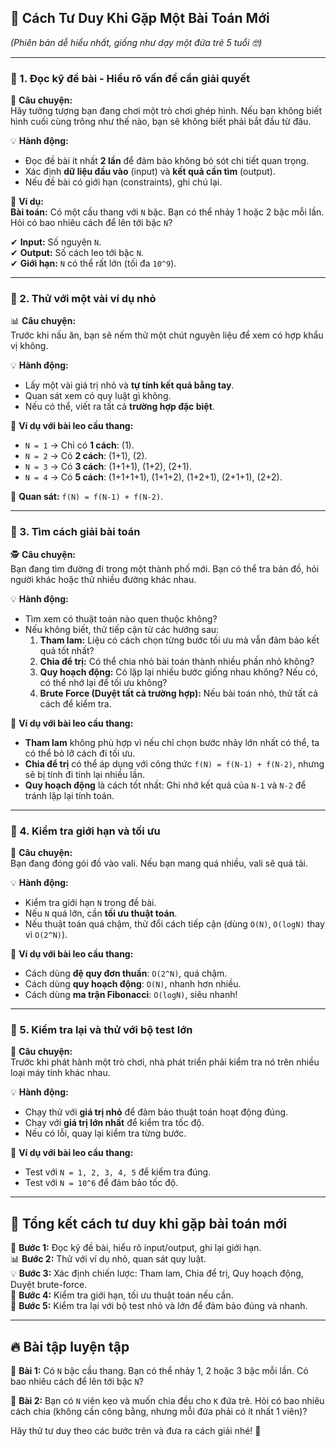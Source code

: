 ## **🚀 Cách Tư Duy Khi Gặp Một Bài Toán Mới**  
*(Phiên bản dễ hiểu nhất, giống như dạy một đứa trẻ 5 tuổi 🤓)*  

---  

### **📌 1. Đọc kỹ đề bài - Hiểu rõ vấn đề cần giải quyết**  
📜 **Câu chuyện:**  
Hãy tưởng tượng bạn đang chơi một trò chơi ghép hình. Nếu bạn không biết hình cuối cùng trông như thế nào, bạn sẽ không biết phải bắt đầu từ đâu.  

💡 **Hành động:**  
- Đọc đề bài ít nhất **2 lần** để đảm bảo không bỏ sót chi tiết quan trọng.  
- Xác định **dữ liệu đầu vào** (input) và **kết quả cần tìm** (output).  
- Nếu đề bài có giới hạn (constraints), ghi chú lại.  

📝 **Ví dụ:**  
**Bài toán:** Có một cầu thang với `N` bậc. Bạn có thể nhảy 1 hoặc 2 bậc mỗi lần. Hỏi có bao nhiêu cách để lên tới bậc `N`?  

✔ **Input:** Số nguyên `N`.  
✔ **Output:** Số cách leo tới bậc `N`.  
✔ **Giới hạn:** `N` có thể rất lớn (tối đa `10^9`).  

---

### **📌 2. Thử với một vài ví dụ nhỏ**  
📊 **Câu chuyện:**  
Trước khi nấu ăn, bạn sẽ nếm thử một chút nguyên liệu để xem có hợp khẩu vị không.  

💡 **Hành động:**  
- Lấy một vài giá trị nhỏ và **tự tính kết quả bằng tay**.  
- Quan sát xem có quy luật gì không.  
- Nếu có thể, viết ra tất cả **trường hợp đặc biệt**.  

📝 **Ví dụ với bài leo cầu thang:**  
- `N = 1` → Chỉ có **1 cách**: (1).  
- `N = 2` → Có **2 cách**: (1+1), (2).  
- `N = 3` → Có **3 cách**: (1+1+1), (1+2), (2+1).  
- `N = 4` → Có **5 cách**: (1+1+1+1), (1+1+2), (1+2+1), (2+1+1), (2+2).  

🎯 **Quan sát:** `f(N) = f(N-1) + f(N-2)`.  

---

### **📌 3. Tìm cách giải bài toán**  
🕵️ **Câu chuyện:**  
Bạn đang tìm đường đi trong một thành phố mới. Bạn có thể tra bản đồ, hỏi người khác hoặc thử nhiều đường khác nhau.  

💡 **Hành động:**  
- Tìm xem có thuật toán nào quen thuộc không?  
- Nếu không biết, thử tiếp cận từ các hướng sau:  
  1. **Tham lam:** Liệu có cách chọn từng bước tối ưu mà vẫn đảm bảo kết quả tốt nhất?  
  2. **Chia để trị:** Có thể chia nhỏ bài toán thành nhiều phần nhỏ không?  
  3. **Quy hoạch động:** Có lặp lại nhiều bước giống nhau không? Nếu có, có thể nhớ lại để tối ưu không?  
  4. **Brute Force (Duyệt tất cả trường hợp):** Nếu bài toán nhỏ, thử tất cả cách để kiểm tra.  

📝 **Ví dụ với bài leo cầu thang:**  
- **Tham lam** không phù hợp vì nếu chỉ chọn bước nhảy lớn nhất có thể, ta có thể bỏ lỡ cách đi tối ưu.  
- **Chia để trị** có thể áp dụng với công thức `f(N) = f(N-1) + f(N-2)`, nhưng sẽ bị tính đi tính lại nhiều lần.  
- **Quy hoạch động** là cách tốt nhất: Ghi nhớ kết quả của `N-1` và `N-2` để tránh lặp lại tính toán.  

---

### **📌 4. Kiểm tra giới hạn và tối ưu**  
🚀 **Câu chuyện:**  
Bạn đang đóng gói đồ vào vali. Nếu bạn mang quá nhiều, vali sẽ quá tải.  

💡 **Hành động:**  
- Kiểm tra giới hạn `N` trong đề bài.  
- Nếu `N` quá lớn, cần **tối ưu thuật toán**.  
- Nếu thuật toán quá chậm, thử đổi cách tiếp cận (dùng `O(N)`, `O(logN)` thay vì `O(2^N)`).  

📝 **Ví dụ với bài leo cầu thang:**  
- Cách dùng **đệ quy đơn thuần**: `O(2^N)`, quá chậm.  
- Cách dùng **quy hoạch động**: `O(N)`, nhanh hơn nhiều.  
- Cách dùng **ma trận Fibonacci**: `O(logN)`, siêu nhanh!  

---

### **📌 5. Kiểm tra lại và thử với bộ test lớn**  
🧪 **Câu chuyện:**  
Trước khi phát hành một trò chơi, nhà phát triển phải kiểm tra nó trên nhiều loại máy tính khác nhau.  

💡 **Hành động:**  
- Chạy thử với **giá trị nhỏ** để đảm bảo thuật toán hoạt động đúng.  
- Chạy với **giá trị lớn nhất** để kiểm tra tốc độ.  
- Nếu có lỗi, quay lại kiểm tra từng bước.  

📝 **Ví dụ với bài leo cầu thang:**  
- Test với `N = 1, 2, 3, 4, 5` để kiểm tra đúng.  
- Test với `N = 10^6` để đảm bảo tốc độ.  

---

## **🎯 Tổng kết cách tư duy khi gặp bài toán mới**  

🔎 **Bước 1:** Đọc kỹ đề bài, hiểu rõ input/output, ghi lại giới hạn.  
📊 **Bước 2:** Thử với ví dụ nhỏ, quan sát quy luật.  
💡 **Bước 3:** Xác định chiến lược: Tham lam, Chia để trị, Quy hoạch động, Duyệt brute-force.  
🚀 **Bước 4:** Kiểm tra giới hạn, tối ưu thuật toán nếu cần.  
🧪 **Bước 5:** Kiểm tra lại với bộ test nhỏ và lớn để đảm bảo đúng và nhanh.  

---

## **🔥 Bài tập luyện tập**  

🔹 **Bài 1:** Có `N` bậc cầu thang. Bạn có thể nhảy 1, 2 hoặc 3 bậc mỗi lần. Có bao nhiêu cách để lên tới bậc `N`?  

🔹 **Bài 2:** Bạn có `N` viên kẹo và muốn chia đều cho `K` đứa trẻ. Hỏi có bao nhiêu cách chia (không cần công bằng, nhưng mỗi đứa phải có ít nhất 1 viên)?  

Hãy thử tư duy theo các bước trên và đưa ra cách giải nhé! 🚀